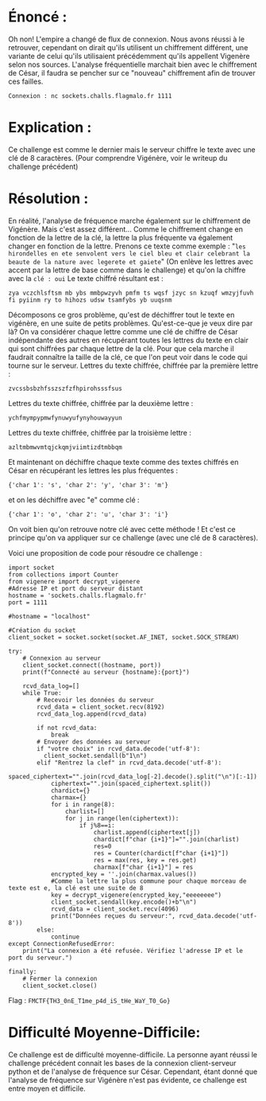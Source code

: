 ﻿
# Énoncé :
Oh non! L'empire a changé de flux de connexion. Nous avons réussi à le retrouver, cependant on dirait qu'ils utilisent un chiffrement différent, une variante de celui qu'ils utilisaient précédemment qu'ils appellent Vigenère selon nos sources. L'analyse fréquentielle marchait bien avec le chiffrement de César, il faudra se pencher sur ce "nouveau" chiffrement afin de trouver ces failles.

    Connexion : nc sockets.challs.flagmalo.fr 1111

# Explication :
Ce challenge est comme le dernier mais le serveur chiffre le texte avec une clé de 8 caractères.
(Pour comprendre Vigénère, voir le writeup du challenge précédent)

# Résolution :
En réalité, l'analyse de fréquence marche également sur le chiffrement de Vigénère. Mais c'est assez différent...
Comme le chiffrement change en fonction de la lettre de la clé, la lettre la plus fréquente va également changer en fonction de la lettre.
Prenons ce texte comme exemple : 
"`les hirondelles en ete senvolent vers le ciel bleu et clair celebrant la beaute de la nature avec legerete et gaiete`"
(On enlève les lettres avec accent par la lettre de base comme dans le challenge)
et qu'on la chiffre avec la `clé : oui`
Le texte chiffré résultant est : 

    zya vczchlsftsm mb ybs mmbpwzyvh pmfm ts wqsf jzyc sn kzuqf wmzyjfuvh fi pyiinm ry to hihozs udsw tsamfybs yb uuqsnm

Décomposons ce gros problème, qu'est de déchiffrer tout le texte en vigénère, en une suite de petits problèmes.
Qu'est-ce-que je veux dire par là? 
On va considérer chaque lettre comme une clé de chiffre de César indépendante des autres en récupérant toutes les lettres du texte en clair qui sont chiffrées par chaque lettre de la clé. Pour que cela marche il faudrait connaître la taille de la clé, ce que l'on peut voir dans le code qui tourne sur le serveur.
Lettres du texte chiffrée, chiffrée par la première lettre : 

    zvcssbsbzhfsszszfzfhpirohsssfsus

Lettres du texte chiffrée, chiffrée par la deuxième lettre : 

    ychfmympypmwfynuwyufynyhouwayyun

Lettres du texte chiffrée, chiffrée par la troisième lettre : 

    azltmbmwvmtqjckqmjviimtizdtmbbqm
 
 Et maintenant on déchiffre chaque texte comme des textes chiffrés en César en récupérant les lettres les plus fréquentes : 

    {'char 1': 's', 'char 2': 'y', 'char 3': 'm'}
et on les déchiffre avec "e" comme clé : 

    {'char 1': 'o', 'char 2': 'u', 'char 3': 'i'}

On voit bien qu'on retrouve notre clé avec cette méthode !
Et c'est ce principe qu'on va appliquer sur ce challenge (avec une clé de 8 caractères).

Voici  une proposition de code pour résoudre ce challenge : 

    import socket
    from collections import Counter
    from vigenere import decrypt_vigenere
    #Adresse IP et port du serveur distant
    hostname = 'sockets.challs.flagmalo.fr'
    port = 1111
    
    #hostname = "localhost"
    
    #Création du socket
    client_socket = socket.socket(socket.AF_INET, socket.SOCK_STREAM)
    
    try:
        # Connexion au serveur
        client_socket.connect((hostname, port))
        print(f"Connecté au serveur {hostname}:{port}")
    
        rcvd_data_log=[]
        while True:
            # Recevoir les données du serveur
            rcvd_data = client_socket.recv(8192)
            rcvd_data_log.append(rcvd_data)
    
            if not rcvd_data:
                break 
            # Envoyer des données au serveur
            if "votre choix" in rcvd_data.decode('utf-8'):
              client_socket.sendall(b"1\n")  
            elif "Rentrez la clef" in rcvd_data.decode('utf-8'):
                spaced_ciphertext="".join(rcvd_data_log[-2].decode().split("\n")[:-1])
                ciphertext="".join(spaced_ciphertext.split())
                chardict={}
                charmax={}
                for i in range(8):
                    charlist=[]
                    for j in range(len(ciphertext)):
                        if j%8==i: 
                            charlist.append(ciphertext[j])
                            chardict[f"char {i+1}"]="".join(charlist)
                            res=0
                            res = Counter(chardict[f"char {i+1}"])
                            res = max(res, key = res.get) 
                            charmax[f"char {i+1}"] = res
                encrypted_key = ''.join(charmax.values())
                #Comme la lettre la plus commune pour chaque morceau de texte est e, la clé est une suite de 8
                key = decrypt_vigenere(encrypted_key,"eeeeeeee")
                client_socket.sendall(key.encode()+b"\n")  
                rcvd_data = client_socket.recv(4096) 
                print("Données reçues du serveur:", rcvd_data.decode('utf-8')) 
            else:
                continue
    except ConnectionRefusedError:
        print("La connexion a été refusée. Vérifiez l'adresse IP et le port du serveur.")
    
    finally:
        # Fermer la connexion
        client_socket.close()

 
 Flag : `FMCTF{TH3_0nE_T1me_p4d_iS_tHe_WaY_T0_Go}`

# Difficulté Moyenne-Difficile:
Ce challenge est de difficulté moyenne-difficile. La personne ayant réussi le challenge précédent connait les bases de la connexion client-serveur python et de l'analyse de fréquence sur César. Cependant, étant donné que l'analyse de fréquence sur Vigénère n'est pas évidente, ce challenge est entre moyen et difficile.


